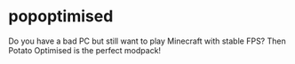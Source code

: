 # popoptimised
Do you have a bad PC but still want to play Minecraft with stable FPS? Then Potato Optimised is the perfect modpack!
